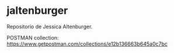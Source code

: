 # jaltenburger
Repositorio de Jessica Altenburger.

POSTMAN collection: https://www.getpostman.com/collections/e12b136663b645a0c7bc
